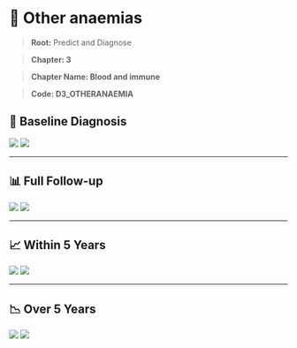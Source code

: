 # 🧬 Other anaemias
    
> **Root:** Predict and Diagnose

> **Chapter: 3**

> **Chapter Name: Blood and immune**

> **Code: D3_OTHERANAEMIA**

## 🧪 Baseline Diagnosis

<img src="/Predict/Figures/Baseline/IMP/D3_OTHERANAEMIA.png" />

<CsvTableIMP src="/Predict/Data/Baseline/IMP/IMP_D3_OTHERANAEMIA.csv" label="🔍 View full results" />

<img src="/Predict/Figures/Baseline/ROC/D3_OTHERANAEMIA.png" />

<CsvTableROC src="/Predict/Data/Baseline/EVA/D3_OTHERANAEMIA.csv" label="🔍 View full results" />

---

## 📊 Full Follow-up

<img src="/Predict/Figures/ALL/IMP/D3_OTHERANAEMIA.png" />

<CsvTableIMP src="/Predict/Data/ALL/IMP/IMP_D3_OTHERANAEMIA.csv" label="🔍 View full results" />

<img src="/Predict/Figures/ALL/ROC/D3_OTHERANAEMIA.png" />

<CsvTableROC src="/Predict/Data/ALL/EVA/D3_OTHERANAEMIA.csv" label="🔍 View full results" />

---

## 📈 Within 5 Years

<img src="/Predict/Figures/FYears/IMP/D3_OTHERANAEMIA.png" />

<CsvTableIMP src="/Predict/Data/FYears/IMP/IMP_D3_OTHERANAEMIA.csv" label="🔍 View full results" />

<img src="/Predict/Figures/FYears/ROC/D3_OTHERANAEMIA.png" />

<CsvTableROC src="/Predict/Data/FYears/EVA/D3_OTHERANAEMIA.csv" label="🔍 View full results" />

---

## 📉 Over 5 Years

<img src="/Predict/Figures/OverFYears/IMP/D3_OTHERANAEMIA.png" />

<CsvTableIMP src="/Predict/Data/OverFYears/IMP/IMP_D3_OTHERANAEMIA.csv" label="🔍 View full results" />

<img src="/Predict/Figures/OverFYears/ROC/D3_OTHERANAEMIA.png" />

<CsvTableROC src="/Predict/Data/OverFYears/EVA/D3_OTHERANAEMIA.csv" label="🔍 View full results" />
